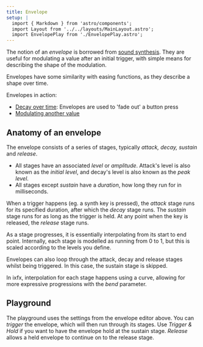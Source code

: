 ```yaml
---
title: Envelope
setup: |
  import { Markdown } from 'astro/components';
  import Layout from '../../layouts/MainLayout.astro';
  import EnvelopePlay from './EnvelopePlay.astro';
---
```


The notion of an _envelope_ is borrowed from [sound synthesis](https://en.wikipedia.org/wiki/Envelope_(music)). They are useful for modulating a value after an initial trigger, with simple means for describing the shape of the modulation.

Envelopes have some similarity with easing functions, as they describe a shape over time.

Envelopes in action:
* [Decay over time](): Envelopes are used to 'fade out' a button press
* [Modulating another value]()

## Anatomy of an envelope

The envelope consists of a series of stages, typically _attack, decay, sustain_ and _release_. 
* All stages have an associated _level_ or _amplitude_. Attack's level is also known as the _initial level_, and decay's level is also known as the _peak level_.
* All stages except _sustain_ have a _duration_, how long they run for in milliseconds.

When a trigger happens (eg. a synth key is pressed), the _attack_ stage runs for its specified duration, after which the _decay_ stage runs. The _sustain_ stage runs for as long as the trigger is held. At any point when the key is released, the _release_ stage runs.

As a stage progresses, it is essentially interpolating from its start to end point. Internally, each stage is modelled as running from 0 to 1, but this is scaled according to the levels you define. 

Envelopes can also loop through the attack, decay and release stages whilst being triggered. In this case, the sustain stage is skipped.

In ixfx, interpolation for each stage happens using a curve, allowing for more expressive progressions with the _bend_ parameter.

<envelope-editor id="envEditor" />

## Playground

The playground uses the settings from the envelope editor above. You can _trigger_ the envelope, which will then run through its stages. Use _Trigger & Hold_ if you want to have the envelope hold at the sustain stage. _Release_ allows a held envelope to continue on to the release stage. 

<EnvelopePlay />



